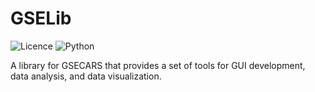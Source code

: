# GSELib

![Licence](https://img.shields.io/badge/License-MIT-teal.svg) ![Python](https://img.shields.io/badge/Python-3.12-22558a.svg?logo=python&color=22558a)

A library for GSECARS that provides a set of tools for GUI development, data analysis, and data visualization.
